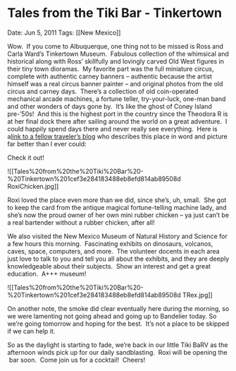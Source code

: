 # Tales from the Tiki Bar - Tinkertown

Date: Jun 5, 2011
Tags: [[New Mexico]]

Wow.  If you come to Albuquerque, one thing not to be missed is Ross and Carla Ward’s Tinkertown Museum.  Fabulous collection of the whimsical and historical along with Ross’ skillfully and lovingly carved Old West figures in their tiny town dioramas.  My favorite part was the full miniature circus, complete with authentic carney banners – authentic because the artist himself was a real circus banner painter – and original photos from the old circus and carney days.  There’s a collection of old coin-operated mechanical arcade machines, a fortune teller, try-your-luck, one-man band and other wonders of days gone by.  It’s like the ghost of Coney Island pre-’50s!  And this is the highest port in the country since the Theodora R is at her final dock there after sailing around the world on a great adventure.  I could happily spend days there and never really see everything.  Here is a[link to a fellow traveler’s blog](https://itchyfeettraveler.com/Tinkertown_Museum.aspx) who describes this place in word and picture far better than I ever could:

Check it out!

![[Tales%20from%20the%20Tiki%20Bar%20-%20Tinkertown%201cef3e284183488eb8efd814ab89508d RoxiChicken.jpg]]

Roxi loved the place even more than we did, since she’s, uh, small.  She got to keep the card from the antique magical fortune-telling machine lady, and she’s now the proud owner of her own mini rubber chicken – ya just can’t be a real bartender without a rubber chicken, after all!

We also visited the New Mexico Museum of Natural History and Science for a few hours this morning.  Fascinating exhibits on dinosaurs, volcanos, caves, space, computers, and more.  The volunteer docents in each area just love to talk to you and tell you all about the exhibits, and they are deeply knowledgeable about their subjects.  Show an interest and get a great education.  A+++ museum!

![[Tales%20from%20the%20Tiki%20Bar%20-%20Tinkertown%201cef3e284183488eb8efd814ab89508d TRex.jpg]]

On another note, the smoke did clear eventually here during the morning, so we were lamenting not going ahead and going up to Bandelier today. So we’re going tomorrow and hoping for the best.  It’s not a place to be skipped if we can help it.

So as the daylight is starting to fade, we’re back in our little Tiki BaRV as the afternoon winds pick up for our daily sandblasting.  Roxi will be opening the  bar soon.  Come join us for a cocktail!  Cheers!
